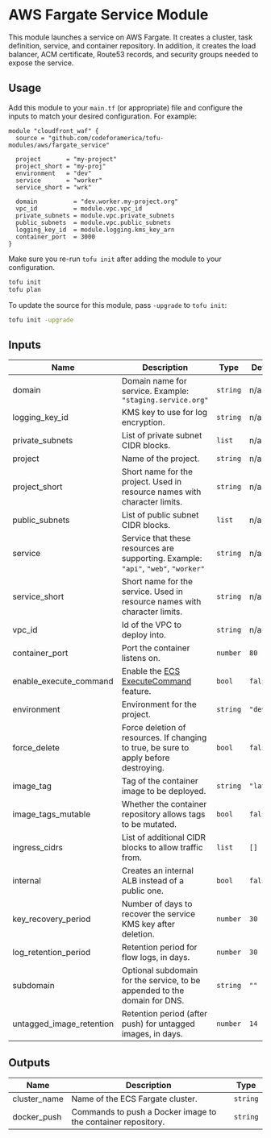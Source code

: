# AWS Fargate Service Module

This module launches a service on AWS Fargate. It creates a cluster, task
definition, service, and container repository. In addition, it creates the load
balancer, ACM certificate, Route53 records, and security groups needed to expose
the service.

## Usage

Add this module to your `main.tf` (or appropriate) file and configure the inputs
to match your desired configuration. For example:

```hcl
module "cloudfront_waf" {
  source = "github.com/codeforamerica/tofu-modules/aws/fargate_service"

  project       = "my-project"
  project_short = "my-proj"
  environment   = "dev"
  service       = "worker"
  service_short = "wrk"

  domain          = "dev.worker.my-project.org"
  vpc_id          = module.vpc.vpc_id
  private_subnets = module.vpc.private_subnets
  public_subnets  = module.vpc.public_subnets
  logging_key_id  = module.logging.kms_key_arn
  container_port  = 3000
}
```

Make sure you re-run `tofu init` after adding the module to your configuration.

```bash
tofu init
tofu plan
```

To update the source for this module, pass `-upgrade` to `tofu init`:

```bash
tofu init -upgrade
```

## Inputs

| Name                     | Description                                                                           | Type     | Default    | Required |
|--------------------------|---------------------------------------------------------------------------------------|----------|------------|----------|
| domain                   | Domain name for service. Example: `"staging.service.org"`                             | `string` | n/a        | yes      |
| logging_key_id           | KMS key to use for log encryption.                                                    | `string` | n/a        | yes      |
| private_subnets          | List of private subnet CIDR blocks.                                                   | `list`   | n/a        | yes      |
| project                  | Name of the project.                                                                  | `string` | n/a        | yes      |
| project_short            | Short name for the project. Used in resource names with character limits.             | `string` | n/a        | yes      |
| public_subnets           | List of public subnet CIDR blocks.                                                    | `list`   | n/a        | yes      |
| service                  | Service that these resources are supporting. Example: `"api"`, `"web"`, `"worker"`    | `string` | n/a        | yes      |
| service_short            | Short name for the service. Used in resource names with character limits.             | `string` | n/a        | yes      |
| vpc_id                   | Id of the VPC to deploy into.                                                         | `string` | n/a        | yes      |
| container_port           | Port the container listens on.                                                        | `number` | `80`       | no       |
| enable_execute_command   | Enable the [ECS ExecuteCommand][ecs-exec] feature.                                    | `bool`   | `false`    | no       |
| environment              | Environment for the project.                                                          | `string` | `"dev"`    | no       |
| force_delete             | Force deletion of resources. If changing to true, be sure to apply before destroying. | `bool`   | `false`    | no       |
| image_tag                | Tag of the container image to be deployed.                                            | `string` | `"latest"` | no       |
| image_tags_mutable       | Whether the container repository allows tags to be mutated.                           | `bool`   | `false`    | no       |
| ingress_cidrs            | List of additional CIDR blocks to allow traffic from.                                 | `list`   | `[]`       | no       |
| internal                 | Creates an internal ALB instead of a public one.                                      | `bool`   | `false`    | no       |
| key_recovery_period      | Number of days to recover the service KMS key after deletion.                         | `number` | `30`       | no       |
| log_retention_period     | Retention period for flow logs, in days.                                              | `number` | `30`       | no       |
| subdomain                | Optional subdomain for the service, to be appended to the domain for DNS.             | `string` | `""`       | no       |
| untagged_image_retention | Retention period (after push) for untagged images, in days.                           | `number` | `14`       | no       |

## Outputs

| Name         | Description                                                  | Type     |
|--------------|--------------------------------------------------------------|----------|
| cluster_name | Name of the ECS Fargate cluster.                             | `string` |
| docker_push  | Commands to push a Docker image to the container repository. | `string` |

[ecs-exec]: https://docs.aws.amazon.com/AmazonECS/latest/developerguide/ecs-exec.html
